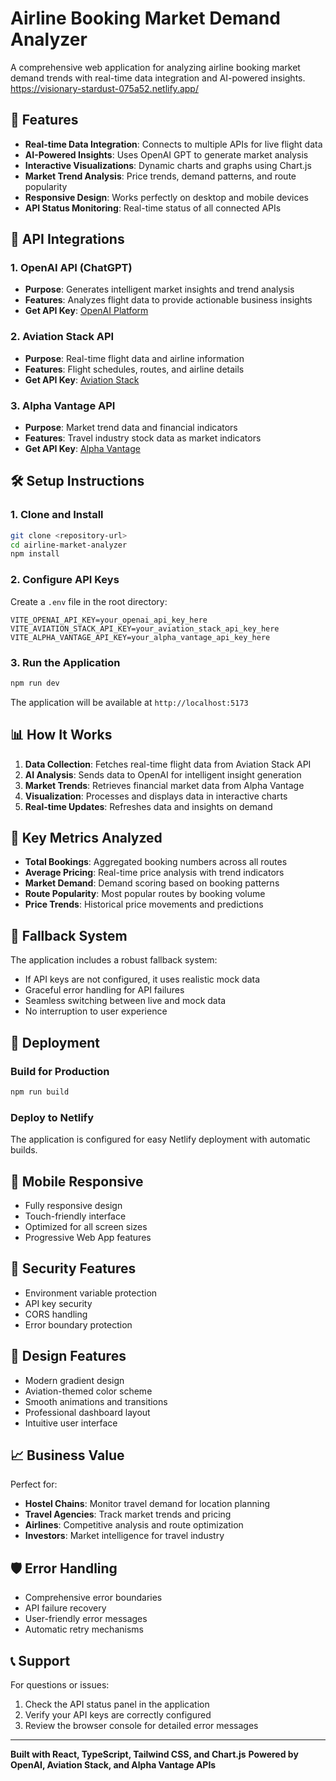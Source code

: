 # Airline Booking Market Demand Analyzer

A comprehensive web application for analyzing airline booking market demand trends with real-time data integration and AI-powered insights.
https://visionary-stardust-075a52.netlify.app/

## 🚀 Features

- **Real-time Data Integration**: Connects to multiple APIs for live flight data
- **AI-Powered Insights**: Uses OpenAI GPT to generate market analysis
- **Interactive Visualizations**: Dynamic charts and graphs using Chart.js
- **Market Trend Analysis**: Price trends, demand patterns, and route popularity
- **Responsive Design**: Works perfectly on desktop and mobile devices
- **API Status Monitoring**: Real-time status of all connected APIs

## 🔧 API Integrations

### 1. OpenAI API (ChatGPT)
- **Purpose**: Generates intelligent market insights and trend analysis
- **Features**: Analyzes flight data to provide actionable business insights
- **Get API Key**: [OpenAI Platform](https://platform.openai.com/api-keys)

### 2. Aviation Stack API
- **Purpose**: Real-time flight data and airline information
- **Features**: Flight schedules, routes, and airline details
- **Get API Key**: [Aviation Stack](https://aviationstack.com/)

### 3. Alpha Vantage API
- **Purpose**: Market trend data and financial indicators
- **Features**: Travel industry stock data as market indicators
- **Get API Key**: [Alpha Vantage](https://www.alphavantage.co/support/#api-key)

## 🛠️ Setup Instructions

### 1. Clone and Install
```bash
git clone <repository-url>
cd airline-market-analyzer
npm install
```

### 2. Configure API Keys
Create a `.env` file in the root directory:
```env
VITE_OPENAI_API_KEY=your_openai_api_key_here
VITE_AVIATION_STACK_API_KEY=your_aviation_stack_api_key_here
VITE_ALPHA_VANTAGE_API_KEY=your_alpha_vantage_api_key_here
```

### 3. Run the Application
```bash
npm run dev
```

The application will be available at `http://localhost:5173`

## 📊 How It Works

1. **Data Collection**: Fetches real-time flight data from Aviation Stack API
2. **AI Analysis**: Sends data to OpenAI for intelligent insight generation
3. **Market Trends**: Retrieves financial market data from Alpha Vantage
4. **Visualization**: Processes and displays data in interactive charts
5. **Real-time Updates**: Refreshes data and insights on demand

## 🎯 Key Metrics Analyzed

- **Total Bookings**: Aggregated booking numbers across all routes
- **Average Pricing**: Real-time price analysis with trend indicators
- **Market Demand**: Demand scoring based on booking patterns
- **Route Popularity**: Most popular routes by booking volume
- **Price Trends**: Historical price movements and predictions

## 🔄 Fallback System

The application includes a robust fallback system:
- If API keys are not configured, it uses realistic mock data
- Graceful error handling for API failures
- Seamless switching between live and mock data
- No interruption to user experience

## 🚀 Deployment

### Build for Production
```bash
npm run build
```

### Deploy to Netlify
The application is configured for easy Netlify deployment with automatic builds.

## 📱 Mobile Responsive

- Fully responsive design
- Touch-friendly interface
- Optimized for all screen sizes
- Progressive Web App features

## 🔐 Security Features

- Environment variable protection
- API key security
- CORS handling
- Error boundary protection

## 🎨 Design Features

- Modern gradient design
- Aviation-themed color scheme
- Smooth animations and transitions
- Professional dashboard layout
- Intuitive user interface

## 📈 Business Value

Perfect for:
- **Hostel Chains**: Monitor travel demand for location planning
- **Travel Agencies**: Track market trends and pricing
- **Airlines**: Competitive analysis and route optimization
- **Investors**: Market intelligence for travel industry

## 🛡️ Error Handling

- Comprehensive error boundaries
- API failure recovery
- User-friendly error messages
- Automatic retry mechanisms

## 📞 Support

For questions or issues:
1. Check the API status panel in the application
2. Verify your API keys are correctly configured
3. Review the browser console for detailed error messages

---

**Built with React, TypeScript, Tailwind CSS, and Chart.js**
**Powered by OpenAI, Aviation Stack, and Alpha Vantage APIs**
